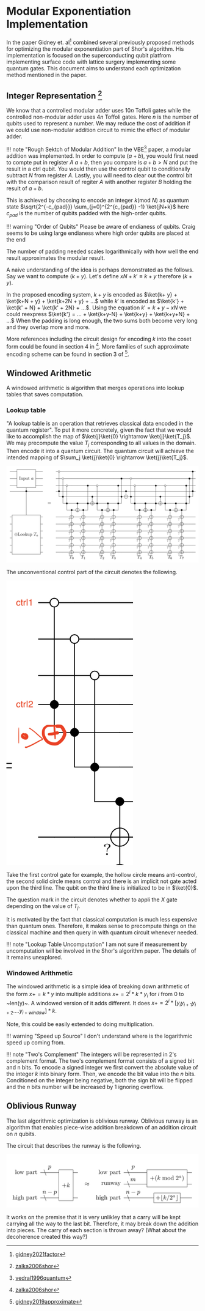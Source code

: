 # Modular Exponentiation Implementation

In the paper Gidney et. al[^1] combined several previously proposed methods for
optimizing the modular exponentiation part of Shor's algorithm. His
implementation is focused on the superconducting qubit platfrom implementing
surface code with lattice surgery implementing some quantum gates. This document
aims to understand each optimization method mentioned in the paper.

## Integer Representation [^2]

We know that a controlled modular adder uses $10n$ Toffoli gates while the
controlled non-modular adder uses $4n$ Toffoli gates. Here $n$ is the number of
qubits used to represent a number. We may reduce the cost of addition if we
could use non-modular addition circuit to mimic the effect of modular adder.

!!! note "Rough Sektch of Modular Addition" 
    In the VBE[^3] paper, a modular addition was implemented. In order to
    compute $(a+b)%N$, you would first need to compte put in register $A$ $a+b$,
    then you compare is $a+b > N$ and put the result in a ctrl qubit. You would
    then use the control qubit to conditionally subtract $N$ from register $A$.
    Lastly, you will need to clear out the control bit with the comparison
    result of regiter $A$ with another register $B$ holding the result of $a+b$.
    

This is achieved by choosing to encode an integer $k$(mod $N$) as quantum state
$\sqrt{2^{-c_{pad}}} \sum_{j=0}^{2^{c_{pad}} -1} \ket{jN+k}$ here $c_{pad}$ is
the number of qubits padded with the high-order qubits.

!!! warning "Order of Qubits"
    Please be aware of endianess of qubits. Craig seems to be using 
    large endianess where high order qubits are placed at the end
        
The number of padding needed scales logarithmically with how well the end result
approximates the modular result.

A naive understanding of the idea is perhaps demonstrated as the follows. Say we
want to compute $(k + y) % N$. Let's define $xN + k' \equiv k+y$ therefore
$(k+y)%N = k'$.

In the proposed encoding system, $k + y$ is encoded as $\ket{k+ y} + \ket{k+N +
y} + \ket{k+2N + y} + ...$ while $k'$ is encoded as $\ket{k'} + \ket{k' + N} +
\ket{k' + 2N} + ...$. Using the equation $k' = k + y - xN$ we could reexpress
$\ket{k'} = ... + \ket{k+y-N} + \ket{k+y} + \ket{k+y+N} + ...$ When the padding
is long enough, the two sums both become very long and they overlap more and
more.

More references including the circuit design for encoding $k$ into the coset
form could be found in section 4 in [^2]. More families of such approximate
encoding scheme can be found in section 3 of [^4].

## Windowed Arithmetic

A windowed arithmetic is algorithm that merges operations into lookup tables
that saves computation. 

### Lookup table

"A lookup table is an operation that retrieves classical data encoded in the
quantum register". To put it more concretely, given the fact that we would like
to accomplish the map of $\ket{j}\ket{0} \rightarrow \ket{j}\ket{T_j}$. We may
precompute the value $T_j$ corresponding to all values in the domain. Then
encode it into a quantum circuit. The quantum circuit will achieve the intended
mapping of $\sum_j \ket{j}\ket{0} \rightarrow \ket{j}\ket{T_j}$.

![Lookup table circuit](lookuptable_circuit.png)

The unconventional control part of the circuit denotes the following.

![Lookup circuit convention](lookupcircuit_convention.png)

Take the first control gate for example, the hollow circle means anti-control,
the second solid circle means control and there is an implicit not gate acted
upon the third line. The qubit on the third line is initialized to be in
$\ket{0}$.

The question mark in the circuit denotes whether to appli the $X$ gate depending
on the value of $T_j$. 

It is motivated by the fact that classical computation is much less expensive
than quantum ones. Therefore, it makes sense to precompute things on the
classical machine and then query in with quantum circuit whenever needed.

!!! note "Lookup Table Uncomputation"
    I am not sure if measurement by uncomputation will be involved in the Shor's
    algorithm paper. The details of it remains unexplored.
    
### Windowed Arithmetic

The windowed arithmetic is a simple idea of breaking down arithmetic of the form
$x += k * y$ into multiple additions $x += 2^i * k * y_{i}$ for $i$ from 0 to
~len(y)~. A windowed version of it adds different. It does $x += 2^i *[y_i
y_{i+1} y_{i+2} ....y_{i+window}] * k$.

Note, this could be easily extended to doing multiplication.

!!! warning "Speed up Source" 
    I don't understand where is the logarithmic speed up coming from.

!!! note "Two's Complement"
    The integers will be represented in 2's complement format. The two's
    complement format consists of a signed bit and n bits. To encode a signed
    integer we first convert the absolute value of the integer $k$ into binary
    form. Then, we encode the bit value into the $n$ bits. Conditioned on the
    integer being negative, both the sign bit will be flipped and the $n$ bits
    number will be increased by 1 ignoring overflow.


## Oblivious Runway

The last algorithmic optimization is oblivious runway. Oblivious runway is an
algorithm that enables piece-wise addition breakdown of an addition circuit on
$n$ qubits.

The circuit that describes the runway is the following.

![Oblivious Runway Circuit](oblivious_runway.png)

It works on the premise that it is very unlikley that a carry will be kept
carrying all the way to the last bit. Therefore, it may break down the addition
into pieces. The carry of each section is thrown away? (What about the decoherence created this way?)


[^1]: [gidney2021factor](@cite)
[^2]: [zalka2006shor](@cite)
[^3]: [vedral1996quantum](@cite)
[^4]: [gidney2019approximate](@cite)
